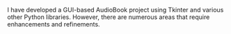 I have developed a GUI-based AudioBook project using Tkinter and various other Python libraries. However, there are numerous areas that require enhancements and refinements.

